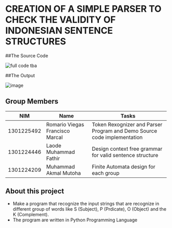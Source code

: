 # CREATION OF A SIMPLE PARSER TO CHECK THE VALIDITY OF INDONESIAN SENTENCE STRUCTURES

##The Source Code

![full code tba](https://github.com/Mr-Roma/FINAL-PROJECT-LANGUAGE-THEORY-AUTOMATA/assets/114415380/63bfa203-c9e6-4c8b-8b69-303b0734a954)

##The Output

![image](https://github.com/Mr-Roma/FINAL-PROJECT-LANGUAGE-THEORY-AUTOMATA/assets/114415380/4033927d-d75a-493c-b106-0c19ab2ab826)


## Group Members
| NIM        | Name                                | Tasks                                  |
| --------   | ---------------------------         |-----------------------------------------|
| 1301225492 | Romario Viegas Francisco Marcal     | Token Rexognizer and Parser Program and Demo Source code implementation|
| 1301224446 | Laode Muhammad Fathir               | Design context free grammar for valid sentence structure|
| 1301224209 | Muhammad Akmal Mutoha               | Finite Automata design for each group|

## About this project
- Make a program that recognize the input strings that are recognize in different group of words like S (Subject), P (Prdicate), O (Object) and the K (Complement).
- The program are written in Python Programming Language
